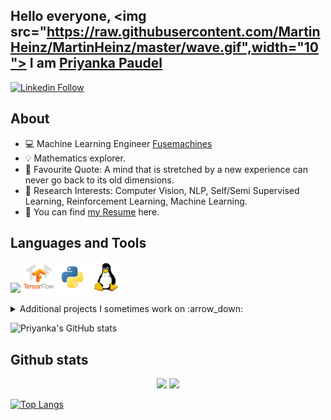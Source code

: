 ## Hello everyone, <img src="https://raw.githubusercontent.com/MartinHeinz/MartinHeinz/master/wave.gif",width="10">  I am [Priyanka Paudel](https://github.com/priyanka36)


[![Linkedin Follow](https://img.shields.io/badge/-Connect-blue?style=flat-square&logo=Linkedin&logoColor=white&link=https://www.linkedin.com/in/priyanka-paudel-a688bb186)](https://www.linkedin.com/in/priyanka-paudel-10361116b/)
<br />

## About
- 💻 Machine Learning Engineer [Fusemachines](https://fusemachines.com/)
- 💡 Mathematics explorer. 
- 🌱 Favourite Quote: A mind that is stretched by a new experience can never go back to its old dimensions.
- 🔭 Research Interests: Computer Vision, NLP, Self/Semi Supervised Learning, Reinforcement Learning,  Machine Learning.
- 📃 You can find [my Resume](https://) here.


## Languages and Tools  
<code><img height="50" src="https://pytorch.org/assets/images/pytorch-logo.png"></code>
<code><img height="50" src="https://raw.githubusercontent.com/github/explore/80688e429a7d4ef2fca1e82350fe8e3517d3494d/topics/tensorflow/tensorflow.png"></code>
<code><img height="50" src="https://raw.githubusercontent.com/github/explore/80688e429a7d4ef2fca1e82350fe8e3517d3494d/topics/python/python.png"></code>
<code><img height="50" src="https://raw.githubusercontent.com/github/explore/80688e429a7d4ef2fca1e82350fe8e3517d3494d/topics/linux/linux.png"></code>
<br />

<details>
<summary>
  Additional projects I sometimes work on :arrow_down:
</summary>

<br />

<!--- [![ReadMe Card](https://github-readme-stats.vercel.app/api/pin/?username=sushil-thapa&repo=ud-deep-reinforcement-learning)]()
[![ReadMe Card](https://github-readme-stats.vercel.app/api/pin/?username=sushil-thapa&repo=udacity-computervision-nanodegree)]()-->

<br />


[comment]:![picture](https://raw.githubusercontent.com/saadeghi/saadeghi/master/dino.gif)
</details>

![Priyanka's GitHub stats](https://github-readme-stats.vercel.app/api?username=priyanka36&show_icons=true&theme=radical)
## Github stats
<p align="center">
  <img width="48%" src="https://github-readme-stats.vercel.app/api?username=priyanka36&show_icons=true&theme=tokyonight" />
  <img width="48%" src="https://github-readme-streak-stats.herokuapp.com/?user=priyanka36&theme=tokyonight" />
</p>



[![Top Langs](https://github-readme-stats.vercel.app/api/top-langs/?username=priyanka36&hide=javascript,html)](https://github.com/priyanka36/github-readme-stats)




